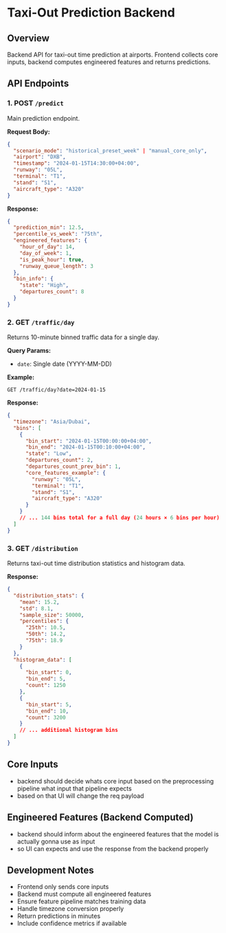 # Taxi-Out Prediction Backend

## Overview
Backend API for taxi-out time prediction at airports. Frontend collects core inputs, backend computes engineered features and returns predictions.

## API Endpoints

### 1. POST `/predict`
Main prediction endpoint.

**Request Body:**
```json
{
  "scenario_mode": "historical_preset_week" | "manual_core_only",
  "airport": "DXB",
  "timestamp": "2024-01-15T14:30:00+04:00",
  "runway": "05L",
  "terminal": "T1", 
  "stand": "S1",
  "aircraft_type": "A320"
}
```

**Response:**
```json
{
  "prediction_min": 12.5,
  "percentile_vs_week": "75th",
  "engineered_features": {
    "hour_of_day": 14,
    "day_of_week": 1,
    "is_peak_hour": true,
    "runway_queue_length": 3
  },
  "bin_info": {
    "state": "High",
    "departures_count": 8
  }
}
```

### 2. GET `/traffic/day`
Returns 10-minute binned traffic data for a single day.

**Query Params:**
- `date`: Single date (YYYY-MM-DD)

**Example:**
```
GET /traffic/day?date=2024-01-15
```

**Response:**
```json
{
  "timezone": "Asia/Dubai",
  "bins": [
    {
      "bin_start": "2024-01-15T00:00:00+04:00",
      "bin_end": "2024-01-15T00:10:00+04:00", 
      "state": "Low",
      "departures_count": 2,
      "departures_count_prev_bin": 1,
      "core_features_example": {
        "runway": "05L",
        "terminal": "T1",
        "stand": "S1", 
        "aircraft_type": "A320"
      }
    }
    // ... 144 bins total for a full day (24 hours × 6 bins per hour)
  ]
}
```

### 3. GET `/distribution`
Returns taxi-out time distribution statistics and histogram data.

**Response:**
```json
{
  "distribution_stats": {
    "mean": 15.2,
    "std": 8.1,
    "sample_size": 50000,
    "percentiles": {
      "25th": 10.5,
      "50th": 14.2,
      "75th": 18.9
    }
  },
  "histogram_data": [
    {
      "bin_start": 0,
      "bin_end": 5,
      "count": 1250
    },
    {
      "bin_start": 5,
      "bin_end": 10,
      "count": 3200
    }
    // ... additional histogram bins
  ]
}
```

## Core Inputs
- backend should decide whats core input based on the preprocessing pipeline what input that pipeline expects
- based on that UI will change the req payload

## Engineered Features (Backend Computed)
- backend should inform about the engineered features that the model is actually gonna use as input 
- so UI can expects and use the response from the backend properly

## Development Notes
- Frontend only sends core inputs
- Backend must compute all engineered features
- Ensure feature pipeline matches training data
- Handle timezone conversion properly
- Return predictions in minutes
- Include confidence metrics if available
